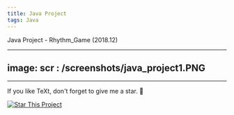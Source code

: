 ```yaml
---
title: Java Project
tags: Java
---
```


Java Project - Rhythm_Game (2018.12)

---
image:
  scr : /screenshots/java_project1.PNG
---


<!--more-->

---

If you like TeXt, don't forget to give me a star. :star2:

[![Star This Project](https://img.shields.io/github/stars/kitian616/jekyll-TeXt-theme.svg?label=Stars&style=social)](https://github.com/kitian616/jekyll-TeXt-theme/)
